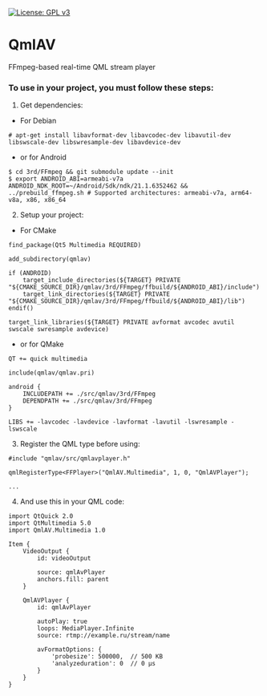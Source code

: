 [![License: GPL v3](https://img.shields.io/badge/License-GPLv3-blue.svg)](https://www.gnu.org/licenses/gpl-3.0)

# QmlAV
FFmpeg-based real-time QML stream player

### To use in your project, you must follow these steps:

1. Get dependencies:

* For Debian

```
# apt-get install libavformat-dev libavcodec-dev libavutil-dev libswscale-dev libswresample-dev libavdevice-dev
```

* or for Android

```
$ cd 3rd/FFmpeg && git submodule update --init
$ export ANDROID_ABI=armeabi-v7a ANDROID_NDK_ROOT=~/Android/Sdk/ndk/21.1.6352462 && ../prebuild_ffmpeg.sh # Supported architectures: armeabi-v7a, arm64-v8a, x86, x86_64
```

2. Setup your project:

* For CMake

```
find_package(Qt5 Multimedia REQUIRED)

add_subdirectory(qmlav)

if (ANDROID)
    target_include_directories(${TARGET} PRIVATE "${CMAKE_SOURCE_DIR}/qmlav/3rd/FFmpeg/ffbuild/${ANDROID_ABI}/include")
    target_link_directories(${TARGET} PRIVATE "${CMAKE_SOURCE_DIR}/qmlav/3rd/FFmpeg/ffbuild/${ANDROID_ABI}/lib")
endif()

target_link_libraries(${TARGET} PRIVATE avformat avcodec avutil swscale swresample avdevice)
```

* or for QMake

```
QT += quick multimedia

include(qmlav/qmlav.pri)

android {
    INCLUDEPATH += ./src/qmlav/3rd/FFmpeg
    DEPENDPATH += ./src/qmlav/3rd/FFmpeg
}

LIBS += -lavcodec -lavdevice -lavformat -lavutil -lswresample -lswscale
```

3. Register the QML type before using:

```
#include "qmlav/src/qmlavplayer.h"

qmlRegisterType<FFPlayer>("QmlAV.Multimedia", 1, 0, "QmlAVPlayer");

...
```

4. And use this in your QML code:

```
import QtQuick 2.0
import QtMultimedia 5.0
import QmlAV.Multimedia 1.0

Item {
    VideoOutput {
        id: videoOutput

        source: qmlAvPlayer
        anchors.fill: parent
    }

    QmlAVPlayer {
        id: qmlAvPlayer

        autoPlay: true
        loops: MediaPlayer.Infinite
        source: rtmp://example.ru/stream/name

        avFormatOptions: {
            'probesize': 500000,  // 500 KB
            'analyzeduration': 0  // 0 µs
        }
    }
}
```
